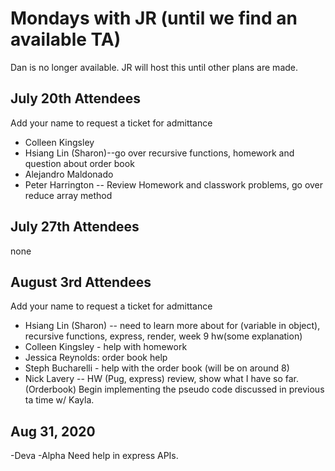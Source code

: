 # Mondays with JR (until we find an available TA)

Dan is no longer available. JR will host this until other plans are made.

## July 20th Attendees

Add your name to request a ticket for admittance

- Colleen Kingsley
- Hsiang Lin (Sharon)--go over recursive functions,  homework and question about order book
- Alejandro Maldonado
- Peter Harrington -- Review Homework and classwork problems, go over reduce array method
 
## July 27th Attendees

none

## August 3rd Attendees

Add your name to request a ticket for admittance

- Hsiang Lin (Sharon)
-- need to learn more about for (variable in object), recursive functions, express, render, week 9 hw(some explanation)
- Colleen Kingsley - help with homework
- Jessica Reynolds: order book help
- Steph Bucharelli - help with the order book (will be on around 8)
- Nick Lavery -- HW (Pug, express) review, show what I have so far. (Orderbook) Begin implementing the pseudo code discussed in previous ta time w/ Kayla.

## Aug 31, 2020
-Deva
-Alpha
Need help in express APIs.
